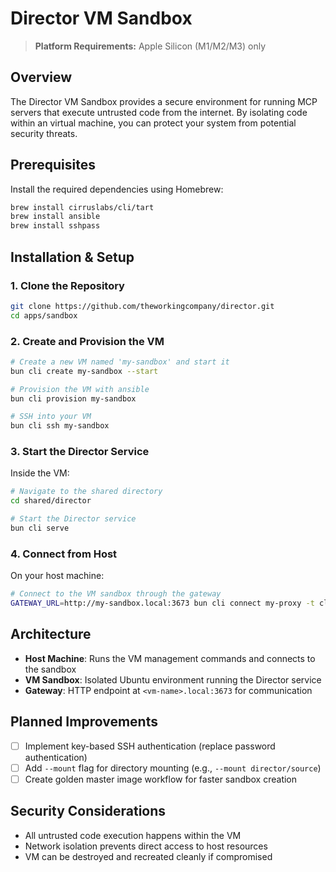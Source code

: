 # Director VM Sandbox

> **Platform Requirements:** Apple Silicon (M1/M2/M3) only

## Overview

The Director VM Sandbox provides a secure environment for running MCP servers that execute untrusted code from the internet. By isolating code within an virtual machine, you can protect your system from potential security threats.

## Prerequisites

Install the required dependencies using Homebrew:

```bash
brew install cirruslabs/cli/tart
brew install ansible
brew install sshpass
```

## Installation & Setup

### 1. Clone the Repository

```bash
git clone https://github.com/theworkingcompany/director.git
cd apps/sandbox
```

### 2. Create and Provision the VM

```bash
# Create a new VM named 'my-sandbox' and start it
bun cli create my-sandbox --start

# Provision the VM with ansible
bun cli provision my-sandbox

# SSH into your VM
bun cli ssh my-sandbox
```

### 3. Start the Director Service

Inside the VM:

```bash
# Navigate to the shared directory
cd shared/director

# Start the Director service
bun cli serve
```

### 4. Connect from Host

On your host machine:

```bash
# Connect to the VM sandbox through the gateway
GATEWAY_URL=http://my-sandbox.local:3673 bun cli connect my-proxy -t claude
```

## Architecture

- **Host Machine**: Runs the VM management commands and connects to the sandbox
- **VM Sandbox**: Isolated Ubuntu environment running the Director service
- **Gateway**: HTTP endpoint at `<vm-name>.local:3673` for communication

## Planned Improvements

- [ ] Implement key-based SSH authentication (replace password authentication)
- [ ] Add `--mount` flag for directory mounting (e.g., `--mount director/source`)
- [ ] Create golden master image workflow for faster sandbox creation

## Security Considerations

- All untrusted code execution happens within the VM
- Network isolation prevents direct access to host resources
- VM can be destroyed and recreated cleanly if compromised